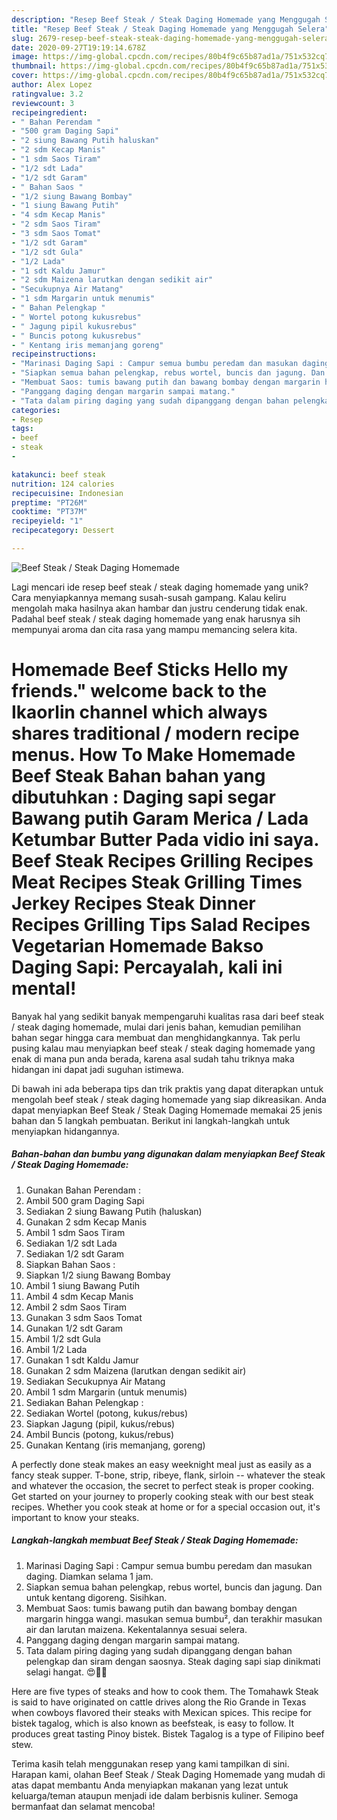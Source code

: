 ```yaml
---
description: "Resep Beef Steak / Steak Daging Homemade yang Menggugah Selera"
title: "Resep Beef Steak / Steak Daging Homemade yang Menggugah Selera"
slug: 2679-resep-beef-steak-steak-daging-homemade-yang-menggugah-selera
date: 2020-09-27T19:19:14.678Z
image: https://img-global.cpcdn.com/recipes/80b4f9c65b87ad1a/751x532cq70/beef-steak-steak-daging-homemade-foto-resep-utama.jpg
thumbnail: https://img-global.cpcdn.com/recipes/80b4f9c65b87ad1a/751x532cq70/beef-steak-steak-daging-homemade-foto-resep-utama.jpg
cover: https://img-global.cpcdn.com/recipes/80b4f9c65b87ad1a/751x532cq70/beef-steak-steak-daging-homemade-foto-resep-utama.jpg
author: Alex Lopez
ratingvalue: 3.2
reviewcount: 3
recipeingredient:
- " Bahan Perendam "
- "500 gram Daging Sapi"
- "2 siung Bawang Putih haluskan"
- "2 sdm Kecap Manis"
- "1 sdm Saos Tiram"
- "1/2 sdt Lada"
- "1/2 sdt Garam"
- " Bahan Saos "
- "1/2 siung Bawang Bombay"
- "1 siung Bawang Putih"
- "4 sdm Kecap Manis"
- "2 sdm Saos Tiram"
- "3 sdm Saos Tomat"
- "1/2 sdt Garam"
- "1/2 sdt Gula"
- "1/2 Lada"
- "1 sdt Kaldu Jamur"
- "2 sdm Maizena larutkan dengan sedikit air"
- "Secukupnya Air Matang"
- "1 sdm Margarin untuk menumis"
- " Bahan Pelengkap "
- " Wortel potong kukusrebus"
- " Jagung pipil kukusrebus"
- " Buncis potong kukusrebus"
- " Kentang iris memanjang goreng"
recipeinstructions:
- "Marinasi Daging Sapi : Campur semua bumbu peredam dan masukan daging. Diamkan selama 1 jam."
- "Siapkan semua bahan pelengkap, rebus wortel, buncis dan jagung. Dan untuk kentang digoreng. Sisihkan."
- "Membuat Saos: tumis bawang putih dan bawang bombay dengan margarin hingga wangi. masukan semua bumbu², dan terakhir masukan air dan larutan maizena. Kekentalannya sesuai selera."
- "Panggang daging dengan margarin sampai matang."
- "Tata dalam piring daging yang sudah dipanggang dengan bahan pelengkap dan siram dengan saosnya. Steak daging sapi siap dinikmati selagi hangat. 😍👌🏻"
categories:
- Resep
tags:
- beef
- steak
- 

katakunci: beef steak  
nutrition: 124 calories
recipecuisine: Indonesian
preptime: "PT26M"
cooktime: "PT37M"
recipeyield: "1"
recipecategory: Dessert

---
```



![Beef Steak / Steak Daging Homemade](https://img-global.cpcdn.com/recipes/80b4f9c65b87ad1a/751x532cq70/beef-steak-steak-daging-homemade-foto-resep-utama.jpg)

Lagi mencari ide resep beef steak / steak daging homemade yang unik? Cara menyiapkannya memang susah-susah gampang. Kalau keliru mengolah maka hasilnya akan hambar dan justru cenderung tidak enak. Padahal beef steak / steak daging homemade yang enak harusnya sih mempunyai aroma dan cita rasa yang mampu memancing selera kita.

# Homemade Beef Sticks Hello my friends.&#34; welcome back to the Ikaorlin channel which always shares traditional / modern recipe menus. How To Make Homemade Beef Steak Bahan bahan yang dibutuhkan : Daging sapi segar Bawang putih Garam Merica / Lada Ketumbar Butter Pada vidio ini saya. Beef Steak Recipes Grilling Recipes Meat Recipes Steak Grilling Times Jerkey Recipes Steak Dinner Recipes Grilling Tips Salad Recipes Vegetarian Homemade Bakso Daging Sapi: Percayalah, kali ini mental!

Banyak hal yang sedikit banyak mempengaruhi kualitas rasa dari beef steak / steak daging homemade, mulai dari jenis bahan, kemudian pemilihan bahan segar hingga cara membuat dan menghidangkannya. Tak perlu pusing kalau mau menyiapkan beef steak / steak daging homemade yang enak di mana pun anda berada, karena asal sudah tahu triknya maka hidangan ini dapat jadi suguhan istimewa.


Di bawah ini ada beberapa tips dan trik praktis yang dapat diterapkan untuk mengolah beef steak / steak daging homemade yang siap dikreasikan. Anda dapat menyiapkan Beef Steak / Steak Daging Homemade memakai 25 jenis bahan dan 5 langkah pembuatan. Berikut ini langkah-langkah untuk menyiapkan hidangannya.

<!--inarticleads1-->

##### Bahan-bahan dan bumbu yang digunakan dalam menyiapkan Beef Steak / Steak Daging Homemade:

1. Gunakan  Bahan Perendam :
1. Ambil 500 gram Daging Sapi
1. Sediakan 2 siung Bawang Putih (haluskan)
1. Gunakan 2 sdm Kecap Manis
1. Ambil 1 sdm Saos Tiram
1. Sediakan 1/2 sdt Lada
1. Sediakan 1/2 sdt Garam
1. Siapkan  Bahan Saos :
1. Siapkan 1/2 siung Bawang Bombay
1. Ambil 1 siung Bawang Putih
1. Ambil 4 sdm Kecap Manis
1. Ambil 2 sdm Saos Tiram
1. Gunakan 3 sdm Saos Tomat
1. Gunakan 1/2 sdt Garam
1. Ambil 1/2 sdt Gula
1. Ambil 1/2 Lada
1. Gunakan 1 sdt Kaldu Jamur
1. Gunakan 2 sdm Maizena (larutkan dengan sedikit air)
1. Sediakan Secukupnya Air Matang
1. Ambil 1 sdm Margarin (untuk menumis)
1. Sediakan  Bahan Pelengkap :
1. Sediakan  Wortel (potong, kukus/rebus)
1. Siapkan  Jagung (pipil, kukus/rebus)
1. Ambil  Buncis (potong, kukus/rebus)
1. Gunakan  Kentang (iris memanjang, goreng)


A perfectly done steak makes an easy weeknight meal just as easily as a fancy steak supper. T-bone, strip, ribeye, flank, sirloin -- whatever the steak and whatever the occasion, the secret to perfect steak is proper cooking. Get started on your journey to properly cooking steak with our best steak recipes. Whether you cook steak at home or for a special occasion out, it&#39;s important to know your steaks. 

<!--inarticleads2-->

##### Langkah-langkah membuat Beef Steak / Steak Daging Homemade:

1. Marinasi Daging Sapi : Campur semua bumbu peredam dan masukan daging. Diamkan selama 1 jam.
1. Siapkan semua bahan pelengkap, rebus wortel, buncis dan jagung. Dan untuk kentang digoreng. Sisihkan.
1. Membuat Saos: tumis bawang putih dan bawang bombay dengan margarin hingga wangi. masukan semua bumbu², dan terakhir masukan air dan larutan maizena. Kekentalannya sesuai selera.
1. Panggang daging dengan margarin sampai matang.
1. Tata dalam piring daging yang sudah dipanggang dengan bahan pelengkap dan siram dengan saosnya. Steak daging sapi siap dinikmati selagi hangat. 😍👌🏻


Here are five types of steaks and how to cook them. The Tomahawk Steak is said to have originated on cattle drives along the Rio Grande in Texas when cowboys flavored their steaks with Mexican spices. This recipe for bistek tagalog, which is also known as beefsteak, is easy to follow. It produces great tasting Pinoy bistek. Bistek Tagalog is a type of Filipino beef stew. 

Terima kasih telah menggunakan resep yang kami tampilkan di sini. Harapan kami, olahan Beef Steak / Steak Daging Homemade yang mudah di atas dapat membantu Anda menyiapkan makanan yang lezat untuk keluarga/teman ataupun menjadi ide dalam berbisnis kuliner. Semoga bermanfaat dan selamat mencoba!
